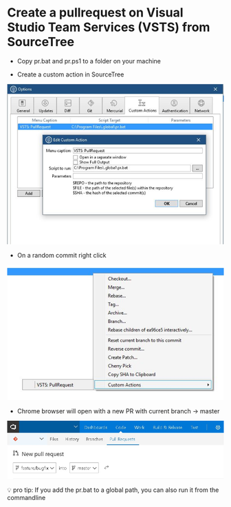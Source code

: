 # Create a pullrequest on Visual Studio Team Services (VSTS) from SourceTree #

- Copy pr.bat and pr.ps1 to a folder on your machine

- Create a custom action in SourceTree

![Sample](Screenshot1.jpg)

- On a random commit right click

![Sample](Screenshot2.jpg)

- Chrome browser will open with a new PR with current branch -> master

![Sample](Screenshot3.jpg)

:bulb: pro tip: If you add the pr.bat to a global path, you can also run it from the commandline
